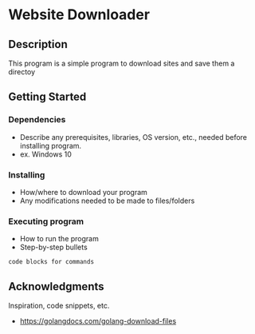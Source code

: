 # Website Downloader

## Description

This program is a simple program to download sites and save them a directoy

## Getting Started

### Dependencies

* Describe any prerequisites, libraries, OS version, etc., needed before installing program.
* ex. Windows 10

### Installing

* How/where to download your program
* Any modifications needed to be made to files/folders

### Executing program

* How to run the program
* Step-by-step bullets
```
code blocks for commands
```

## Acknowledgments

Inspiration, code snippets, etc.
* https://golangdocs.com/golang-download-files